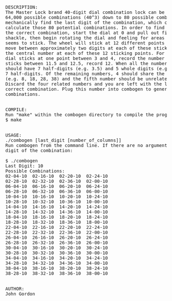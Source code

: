 <pre>
DESCRIPTION:
The Master Lock brand 40-digit dial combination lock can be decoded from its
64,000 possible combinations (40^3) down to 80 possible combinations. You can
mechanically find the last digit of the combination, which combogen uses to
calculate those 80 potential combinations. In order to find the last digit of
the correct combination, start the dial at 0 and pull out firmly on the
shackle, then begin rotating the dial and feeling for areas where the wheel
seems to stick. The wheel will stick at 12 different points around the dial and
move between approximately two digits at each of these sticking points. Record
the central number at each of these 12 sticking points. For example, if the
dial sticks at one point between 3 and 4, record the number 3.5. If the dial
sticks between 11.5 and 12.5, record 12. When all the numbers are recorded you
should have 7 half-digits (e.g. 3.5) and 5 whole digits (e.g. 12). Discard the
7 half-digits. Of the remaining numbers, 4 should share the same last digit
(e.g. 8, 18, 28, 38) and the fifth number should be unrelated (e.g. 12).
Discard the four related numbers and you are left with the last digit of the
correct combination. Plug this number into combogen to generate the 80 possible
combinations.


COMPILE:
Run "make" within the combogen directory to compile the program.
$ make


USAGE:
./combogen [last_digit [number_of_columns]]
Run combogen from the command line. If there are no arguments it will prompt for you to input the third
digit of the combination:

$ ./combogen
Last Digit: 10
Possible Combinations:
02-04-10  02-16-10  02-20-10  02-24-10  
02-28-10  02-32-10  02-36-10  02-00-10  
06-04-10  06-16-10  06-20-10  06-24-10  
06-28-10  06-32-10  06-36-10  06-00-10  
10-04-10  10-16-10  10-20-10  10-24-10  
10-28-10  10-32-10  10-36-10  10-00-10  
14-04-10  14-16-10  14-20-10  14-24-10  
14-28-10  14-32-10  14-36-10  14-00-10  
18-04-10  18-16-10  18-20-10  18-24-10  
18-28-10  18-32-10  18-36-10  18-00-10  
22-04-10  22-16-10  22-20-10  22-24-10  
22-28-10  22-32-10  22-36-10  22-00-10  
26-04-10  26-16-10  26-20-10  26-24-10  
26-28-10  26-32-10  26-36-10  26-00-10  
30-04-10  30-16-10  30-20-10  30-24-10  
30-28-10  30-32-10  30-36-10  30-00-10  
34-04-10  34-16-10  34-20-10  34-24-10  
34-28-10  34-32-10  34-36-10  34-00-10  
38-04-10  38-16-10  38-20-10  38-24-10  
38-28-10  38-32-10  38-36-10  38-00-10


AUTHOR:
John Gordon <jgor@indiecom.org>
</pre>
